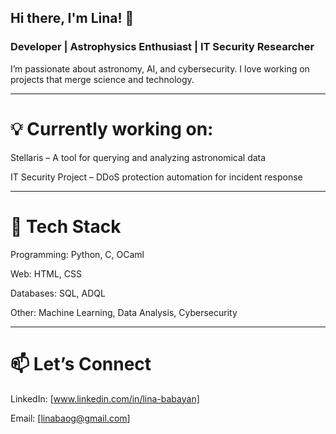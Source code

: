 ## Hi there, I'm Lina! 👋

### Developer | Astrophysics Enthusiast | IT Security Researcher

I’m passionate about astronomy, AI, and cybersecurity. I love working on projects that merge science and technology.

-----------------

# 💡 Currently working on:

 Stellaris – A tool for querying and analyzing astronomical data

 IT Security Project – DDoS protection automation for incident response

----------------

# 🔧 Tech Stack

Programming: Python, C, OCaml

Web: HTML, CSS

Databases: SQL, ADQL

Other: Machine Learning, Data Analysis, Cybersecurity

--------------------

# 📫 Let’s Connect

LinkedIn: [www.linkedin.com/in/lina-babayan]

Email: [linabaog@gmail.com]
